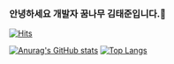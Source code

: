 ### 안녕하세요 개발자 꿈나무 김태준입니다.👋
[![Hits](https://hits.seeyoufarm.com/api/count/incr/badge.svg?url=https%3A%2F%2Fgithub.com%2Ftaejunkim04)](https://hits.seeyoufarm.com)
<!--
**shinplest/shinplest** is a ✨ _special_ ✨ repository because its `README.md` (this file) appears on your GitHub profile.

Here are some ideas to get you started:

- 🔭 I’m currently working on ...
- 🌱 I’m currently learning ...
- 👯 I’m looking to collaborate on ...
- 🤔 I’m looking for help with ...
- 💬 Ask me about ...
- 📫 How to reach me: ...
- 😄 Pronouns: ...
- ⚡ Fun fact: ...
-->

[![Anurag's GitHub stats](https://github-readme-stats.vercel.app/api?username=taejunkim04&line_height=24&hide_rank=true&&layout=compact&theme=white)](https://github.com/taejunkim04/taejunkim04)
[![Top Langs](https://github-readme-stats.vercel.app/api/top-langs/?username=taejunkim04&layout=compact&langs_count=8&theme=white)](https://github.com/taejunkim04?tab=repositories&q=&type=&language=java&sort=)
